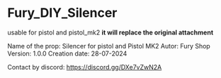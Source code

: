 # Fury_DIY_Silencer
usable for pistol and pistol_mk2
**it will replace the original attachment**

Name of the prop: Silencer for pistol and Pistol MK2
Autor: Fury Shop
Version: 1.0.0
Creation date: 28-07-2024

Contact by discord: https://discord.gg/DXe7vZwN2A
